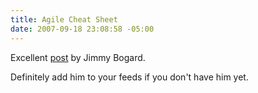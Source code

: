 ```yaml
---
title: Agile Cheat Sheet
date: 2007-09-18 23:08:58 -05:00
---
```


Excellent [post](http://feeds.feedburner.com/~r/GrabBagOfT/~3/158079288/agile-cheat-sheet.html) by Jimmy Bogard.

Definitely add him to your feeds if you don't have him yet.
